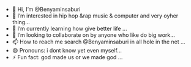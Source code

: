 - 👋 Hi, I’m @Benyaminsaburi
- 👀 I’m interested in hip hop &rap music & computer and very oyher thing...
- 🌱 I’m currently learning how give better life ...
- 💞️ I’m looking to collaborate on by anyone who like do big work...
- 📫 How to reach me search @Benyaminsaburi in all hole in the net ...
- 😄 Pronouns:  i dont know yet even myself...
- ⚡ Fun fact: god made us or we made god ...

<!---
Benyaminsaburi/Benyaminsaburi is a ✨ special ✨ repository because its `README.md` (this file) appears on your GitHub profile.
You can click the Preview link to take a look at your changes.
--->
